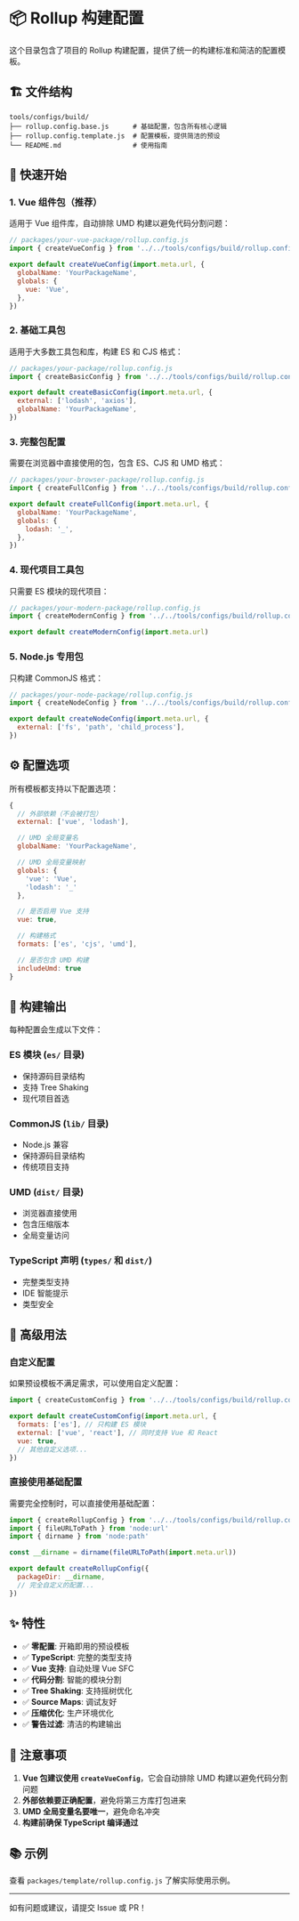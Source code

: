 # 📦 Rollup 构建配置

这个目录包含了项目的 Rollup 构建配置，提供了统一的构建标准和简洁的配置模板。

## 🏗️ 文件结构

```
tools/configs/build/
├── rollup.config.base.js      # 基础配置，包含所有核心逻辑
├── rollup.config.template.js  # 配置模板，提供简洁的预设
└── README.md                  # 使用指南
```

## 🚀 快速开始

### 1. Vue 组件包（推荐）

适用于 Vue 组件库，自动排除 UMD 构建以避免代码分割问题：

```javascript
// packages/your-vue-package/rollup.config.js
import { createVueConfig } from '../../tools/configs/build/rollup.config.template.js'

export default createVueConfig(import.meta.url, {
  globalName: 'YourPackageName',
  globals: {
    vue: 'Vue',
  },
})
```

### 2. 基础工具包

适用于大多数工具包和库，构建 ES 和 CJS 格式：

```javascript
// packages/your-package/rollup.config.js
import { createBasicConfig } from '../../tools/configs/build/rollup.config.template.js'

export default createBasicConfig(import.meta.url, {
  external: ['lodash', 'axios'],
  globalName: 'YourPackageName',
})
```

### 3. 完整包配置

需要在浏览器中直接使用的包，包含 ES、CJS 和 UMD 格式：

```javascript
// packages/your-browser-package/rollup.config.js
import { createFullConfig } from '../../tools/configs/build/rollup.config.template.js'

export default createFullConfig(import.meta.url, {
  globalName: 'YourPackageName',
  globals: {
    lodash: '_',
  },
})
```

### 4. 现代项目工具包

只需要 ES 模块的现代项目：

```javascript
// packages/your-modern-package/rollup.config.js
import { createModernConfig } from '../../tools/configs/build/rollup.config.template.js'

export default createModernConfig(import.meta.url)
```

### 5. Node.js 专用包

只构建 CommonJS 格式：

```javascript
// packages/your-node-package/rollup.config.js
import { createNodeConfig } from '../../tools/configs/build/rollup.config.template.js'

export default createNodeConfig(import.meta.url, {
  external: ['fs', 'path', 'child_process'],
})
```

## ⚙️ 配置选项

所有模板都支持以下配置选项：

```javascript
{
  // 外部依赖（不会被打包）
  external: ['vue', 'lodash'],

  // UMD 全局变量名
  globalName: 'YourPackageName',

  // UMD 全局变量映射
  globals: {
    'vue': 'Vue',
    'lodash': '_'
  },

  // 是否启用 Vue 支持
  vue: true,

  // 构建格式
  formats: ['es', 'cjs', 'umd'],

  // 是否包含 UMD 构建
  includeUmd: true
}
```

## 🎯 构建输出

每种配置会生成以下文件：

### ES 模块 (`es/` 目录)

- 保持源码目录结构
- 支持 Tree Shaking
- 现代项目首选

### CommonJS (`lib/` 目录)

- Node.js 兼容
- 保持源码目录结构
- 传统项目支持

### UMD (`dist/` 目录)

- 浏览器直接使用
- 包含压缩版本
- 全局变量访问

### TypeScript 声明 (`types/` 和 `dist/`)

- 完整类型支持
- IDE 智能提示
- 类型安全

## 🔧 高级用法

### 自定义配置

如果预设模板不满足需求，可以使用自定义配置：

```javascript
import { createCustomConfig } from '../../tools/configs/build/rollup.config.template.js'

export default createCustomConfig(import.meta.url, {
  formats: ['es'], // 只构建 ES 模块
  external: ['vue', 'react'], // 同时支持 Vue 和 React
  vue: true,
  // 其他自定义选项...
})
```

### 直接使用基础配置

需要完全控制时，可以直接使用基础配置：

```javascript
import { createRollupConfig } from '../../tools/configs/build/rollup.config.base.js'
import { fileURLToPath } from 'node:url'
import { dirname } from 'node:path'

const __dirname = dirname(fileURLToPath(import.meta.url))

export default createRollupConfig({
  packageDir: __dirname,
  // 完全自定义的配置...
})
```

## ✨ 特性

- ✅ **零配置**: 开箱即用的预设模板
- ✅ **TypeScript**: 完整的类型支持
- ✅ **Vue 支持**: 自动处理 Vue SFC
- ✅ **代码分割**: 智能的模块分割
- ✅ **Tree Shaking**: 支持摇树优化
- ✅ **Source Maps**: 调试友好
- ✅ **压缩优化**: 生产环境优化
- ✅ **警告过滤**: 清洁的构建输出

## 🚨 注意事项

1. **Vue 包建议使用 `createVueConfig`**，它会自动排除 UMD 构建以避免代码分割问题
2. **外部依赖要正确配置**，避免将第三方库打包进来
3. **UMD 全局变量名要唯一**，避免命名冲突
4. **构建前确保 TypeScript 编译通过**

## 📚 示例

查看 `packages/template/rollup.config.js` 了解实际使用示例。

---

如有问题或建议，请提交 Issue 或 PR！
